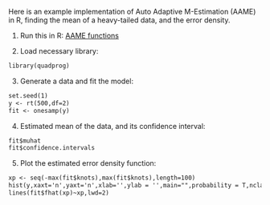 Here is an example implementation of Auto Adaptive M-Estimation (AAME) in R, finding the mean of a heavy-tailed data, and the error density.

1. Run this in R: [AAME functions](functions_aame.r)

2. Load necessary library:
```markdown
library(quadprog)
```
3. Generate a data and fit the model:
```markdown
set.seed(1)
y <- rt(500,df=2)
fit <- onesamp(y)
```
4. Estimated mean of the data, and its confidence interval:
```markdown
fit$muhat 
fit$confidence.intervals 
```
5. Plot the estimated error density function:
```markdown
xp <- seq(-max(fit$knots),max(fit$knots),length=100)
hist(y,xaxt='n',yaxt='n',xlab='',ylab = '',main="",probability = T,nclass = 100)
lines(fit$fhat(xp)~xp,lwd=2)
```
